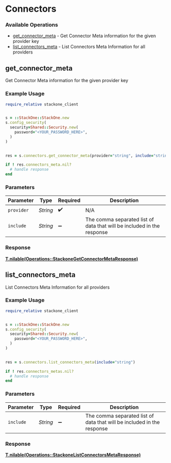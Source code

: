# Connectors


### Available Operations

* [get_connector_meta](#get_connector_meta) - Get Connector Meta information for the given provider key
* [list_connectors_meta](#list_connectors_meta) - List Connectors Meta Information for all providers

## get_connector_meta

Get Connector Meta information for the given provider key

### Example Usage

```ruby
require_relative stackone_client


s = ::StackOne::StackOne.new
s.config_security(
  security=Shared::Security.new(
    password="<YOUR_PASSWORD_HERE>",
  )
)

    
res = s.connectors.get_connector_meta(provider="string", include="string")

if ! res.connectors_meta.nil?
  # handle response
end

```

### Parameters

| Parameter                                                              | Type                                                                   | Required                                                               | Description                                                            |
| ---------------------------------------------------------------------- | ---------------------------------------------------------------------- | ---------------------------------------------------------------------- | ---------------------------------------------------------------------- |
| `provider`                                                             | *String*                                                               | :heavy_check_mark:                                                     | N/A                                                                    |
| `include`                                                              | *String*                                                               | :heavy_minus_sign:                                                     | The comma separated list of data that will be included in the response |


### Response

**[T.nilable(Operations::StackoneGetConnectorMetaResponse)](../../models/operations/stackonegetconnectormetaresponse.md)**


## list_connectors_meta

List Connectors Meta Information for all providers

### Example Usage

```ruby
require_relative stackone_client


s = ::StackOne::StackOne.new
s.config_security(
  security=Shared::Security.new(
    password="<YOUR_PASSWORD_HERE>",
  )
)

    
res = s.connectors.list_connectors_meta(include="string")

if ! res.connectors_metas.nil?
  # handle response
end

```

### Parameters

| Parameter                                                              | Type                                                                   | Required                                                               | Description                                                            |
| ---------------------------------------------------------------------- | ---------------------------------------------------------------------- | ---------------------------------------------------------------------- | ---------------------------------------------------------------------- |
| `include`                                                              | *String*                                                               | :heavy_minus_sign:                                                     | The comma separated list of data that will be included in the response |


### Response

**[T.nilable(Operations::StackoneListConnectorsMetaResponse)](../../models/operations/stackonelistconnectorsmetaresponse.md)**

